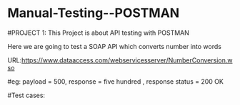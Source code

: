 # Manual-Testing--POSTMAN
#PROJECT 1:
This Project is about API testing with POSTMAN


Here we are going to test a SOAP API which converts number into words


URL:https://www.dataaccess.com/webservicesserver/NumberConversion.wso


#eg: payload = 500,  response = five hundred , response status = 200 OK


#Test cases:
